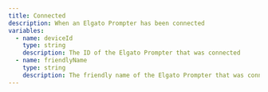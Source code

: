 ```yaml
---
title: Connected
description: When an Elgato Prompter has been connected
variables:
  - name: deviceId
    type: string
    description: The ID of the Elgato Prompter that was connected
  - name: friendlyName
    type: string
    description: The friendly name of the Elgato Prompter that was connected
---
```

